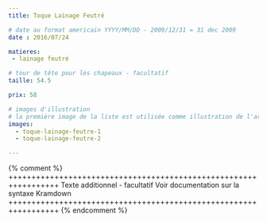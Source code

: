 ```yaml
---
title: Toque Lainage Feutré

# date au format americain YYYY/MM/DD - 2009/12/31 = 31 dec 2009
date : 2016/07/24

matieres:
 - lainage feutré

# tour de tête pour les chapeaux - facultatif
taille: 54.5

prix: 58

# images d'illustration
# la première image de la liste est utilisée comme illustration de l'article dans les pages de listing.
images:
  - toque-lainage-feutre-1
  - toque-lainage-feutre-2

---
```

{% comment %} +++++++++++++++++++++++++++++++++++++++++++++++++++++++++++++++++
              Texte additionnel - facultatif
              Voir documentation sur la syntaxe Kramdown
+++++++++++++++++++++++++++++++++++++++++++++++++++++++++++++++++ {% endcomment %}
